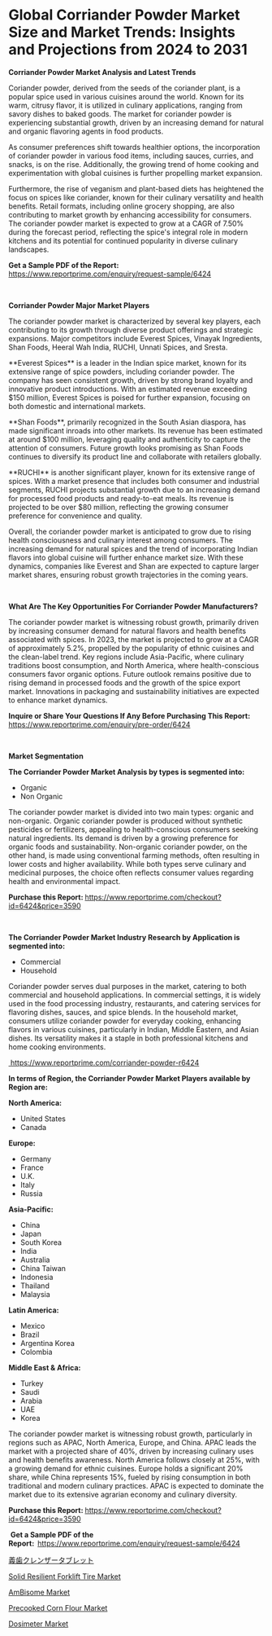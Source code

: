 <p><h1>Global Corriander Powder Market Size and Market Trends: Insights and Projections from 2024 to 2031</h1></p><p><strong>Corriander Powder Market Analysis and Latest Trends</strong></p>
<p><p>Coriander powder, derived from the seeds of the coriander plant, is a popular spice used in various cuisines around the world. Known for its warm, citrusy flavor, it is utilized in culinary applications, ranging from savory dishes to baked goods. The market for coriander powder is experiencing substantial growth, driven by an increasing demand for natural and organic flavoring agents in food products. </p><p>As consumer preferences shift towards healthier options, the incorporation of coriander powder in various food items, including sauces, curries, and snacks, is on the rise. Additionally, the growing trend of home cooking and experimentation with global cuisines is further propelling market expansion. </p><p>Furthermore, the rise of veganism and plant-based diets has heightened the focus on spices like coriander, known for their culinary versatility and health benefits. Retail formats, including online grocery shopping, are also contributing to market growth by enhancing accessibility for consumers. The coriander powder market is expected to grow at a CAGR of 7.50% during the forecast period, reflecting the spice's integral role in modern kitchens and its potential for continued popularity in diverse culinary landscapes.</p></p>
<p><strong>Get a Sample PDF of the Report:&nbsp;</strong> <a href="https://www.reportprime.com/enquiry/request-sample/6424">https://www.reportprime.com/enquiry/request-sample/6424</a></p>
<p>&nbsp;</p>
<p><strong>Corriander Powder Major Market Players</strong></p>
<p><p>The coriander powder market is characterized by several key players, each contributing to its growth through diverse product offerings and strategic expansions. Major competitors include Everest Spices, Vinayak Ingredients, Shan Foods, Heeral Wah India, RUCHI, Unnati Spices, and Sresta.</p><p>**Everest Spices** is a leader in the Indian spice market, known for its extensive range of spice powders, including coriander powder. The company has seen consistent growth, driven by strong brand loyalty and innovative product introductions. With an estimated revenue exceeding $150 million, Everest Spices is poised for further expansion, focusing on both domestic and international markets.</p><p>**Shan Foods**, primarily recognized in the South Asian diaspora, has made significant inroads into other markets. Its revenue has been estimated at around $100 million, leveraging quality and authenticity to capture the attention of consumers. Future growth looks promising as Shan Foods continues to diversify its product line and collaborate with retailers globally.</p><p>**RUCHI** is another significant player, known for its extensive range of spices. With a market presence that includes both consumer and industrial segments, RUCHI projects substantial growth due to an increasing demand for processed food products and ready-to-eat meals. Its revenue is projected to be over $80 million, reflecting the growing consumer preference for convenience and quality.</p><p>Overall, the coriander powder market is anticipated to grow due to rising health consciousness and culinary interest among consumers. The increasing demand for natural spices and the trend of incorporating Indian flavors into global cuisine will further enhance market size. With these dynamics, companies like Everest and Shan are expected to capture larger market shares, ensuring robust growth trajectories in the coming years.</p></p>
<p>&nbsp;</p>
<p><strong>What Are The Key Opportunities For Corriander Powder Manufacturers?</strong></p>
<p><p>The coriander powder market is witnessing robust growth, primarily driven by increasing consumer demand for natural flavors and health benefits associated with spices. In 2023, the market is projected to grow at a CAGR of approximately 5.2%, propelled by the popularity of ethnic cuisines and the clean-label trend. Key regions include Asia-Pacific, where culinary traditions boost consumption, and North America, where health-conscious consumers favor organic options. Future outlook remains positive due to rising demand in processed foods and the growth of the spice export market. Innovations in packaging and sustainability initiatives are expected to enhance market dynamics.</p></p>
<p><strong>Inquire or Share Your Questions If Any Before Purchasing This Report:</strong> <a href="https://www.reportprime.com/enquiry/pre-order/6424">https://www.reportprime.com/enquiry/pre-order/6424</a></p>
<p>&nbsp;</p>
<p><strong>Market Segmentation</strong></p>
<p><strong>The Corriander Powder Market Analysis by types is segmented into:</strong></p>
<p><ul><li>Organic</li><li>Non Organic</li></ul></p>
<p><p>The coriander powder market is divided into two main types: organic and non-organic. Organic coriander powder is produced without synthetic pesticides or fertilizers, appealing to health-conscious consumers seeking natural ingredients. Its demand is driven by a growing preference for organic foods and sustainability. Non-organic coriander powder, on the other hand, is made using conventional farming methods, often resulting in lower costs and higher availability. While both types serve culinary and medicinal purposes, the choice often reflects consumer values regarding health and environmental impact.</p></p>
<p><strong>Purchase this Report:&nbsp;</strong><a href="https://www.reportprime.com/checkout?id=6424&price=3590">https://www.reportprime.com/checkout?id=6424&price=3590</a></p>
<p>&nbsp;</p>
<p><strong>The Corriander Powder Market Industry Research by Application is segmented into:</strong></p>
<p><ul><li>Commercial</li><li>Household</li></ul></p>
<p><p>Coriander powder serves dual purposes in the market, catering to both commercial and household applications. In commercial settings, it is widely used in the food processing industry, restaurants, and catering services for flavoring dishes, sauces, and spice blends. In the household market, consumers utilize coriander powder for everyday cooking, enhancing flavors in various cuisines, particularly in Indian, Middle Eastern, and Asian dishes. Its versatility makes it a staple in both professional kitchens and home cooking environments.</p></p>
<p><a href="https://www.reportprime.com/corriander-powder-r6424">&nbsp;https://www.reportprime.com/corriander-powder-r6424</a></p>
<p><strong>In terms of Region, the Corriander Powder Market Players available by Region are:</strong></p>
<p>
    <p> <strong> North America: </strong>
        <ul>
            <li>United States</li>
            <li>Canada</li>
        </ul>
        </p> 
    <p> <strong> Europe: </strong>
        <ul>
            <li>Germany</li>
            <li>France</li>
            <li>U.K.</li>
            <li>Italy</li>
            <li>Russia</li>
        </ul>
        </p> 
    <p> <strong> Asia-Pacific: </strong>
        <ul>
            <li>China</li>
            <li>Japan</li>
            <li>South Korea</li>
            <li>India</li>
            <li>Australia</li>
            <li>China Taiwan</li>
            <li>Indonesia</li>
            <li>Thailand</li>
            <li>Malaysia</li>
        </ul>
        </p> 
    <p> <strong> Latin America: </strong>
        <ul>
            <li>Mexico</li>
            <li>Brazil</li>
            <li>Argentina Korea</li>
            <li>Colombia</li>
        </ul>
        </p> 
    <p> <strong> Middle East & Africa: </strong>
        <ul>
            <li>Turkey</li>
            <li>Saudi</li>
            <li>Arabia</li>
            <li>UAE</li>
            <li>Korea</li>
        </ul>
    </p>
    </p>
<p><p>The coriander powder market is witnessing robust growth, particularly in regions such as APAC, North America, Europe, and China. APAC leads the market with a projected share of 40%, driven by increasing culinary uses and health benefits awareness. North America follows closely at 25%, with a growing demand for ethnic cuisines. Europe holds a significant 20% share, while China represents 15%, fueled by rising consumption in both traditional and modern culinary practices. APAC is expected to dominate the market due to its extensive agrarian economy and culinary diversity.</p></p>
<p><strong>Purchase this Report: </strong><a href="https://www.reportprime.com/checkout?id=6424&price=3590">https://www.reportprime.com/checkout?id=6424&price=3590</a></p>
<p>&nbsp;<strong>Get a Sample PDF of the Report:&nbsp;&nbsp;</strong><a href="https://www.reportprime.com/enquiry/request-sample/6424">https://www.reportprime.com/enquiry/request-sample/6424</a></p>
<p><strong></strong></p>
<p><p><a href="https://medium.com/@jessicagtk0/%E6%96%B0%E3%81%97%E3%81%84%E7%BE%A9%E6%AD%AF%E6%B4%97%E6%B5%84%E5%89%A4%E3%82%BF%E3%83%96%E3%83%AC%E3%83%83%E3%83%88%E5%B8%82%E5%A0%B4%E3%81%AE%E6%A9%9F%E4%BC%9A-2024%E5%B9%B4%E3%81%8B%E3%82%892031%E5%B9%B4%E3%81%BE%E3%81%A7%E3%81%AE%E6%8A%95%E8%B3%87%E5%AE%B6%E3%81%A8%E3%82%B9%E3%83%86%E3%83%BC%E3%82%AF%E3%83%9B%E3%83%AB%E3%83%80%E3%83%BC%E3%81%AE%E3%81%9F%E3%82%81%E3%81%AE%E5%B8%82%E5%A0%B4%E5%88%86%E6%9E%90%E3%81%A8%E4%BA%88%E6%B8%AC-f0315373dbc5">義歯クレンザータブレット</a></p><p><a href="https://issuu.com/reportprime-2/docs/solid-resilient-forklift-tire-marke_8d6cca46ac05c7">Solid Resilient Forklift Tire Market</a></p><p><a href="https://medium.com/@belaayi865/strategic-roadmap-to-success-global-ambisome-market-analysis-2024-2031-65d066bc4f20">AmBisome Market</a></p><p><a href="https://github.com/CliffMedina6/Market-Research-Report-List-6/blob/main/precooked-corn-flour-market.md">Precooked Corn Flour Market</a></p><p><a href="https://www.linkedin.com/pulse/global-dosimeter-market-projected-grow-cagr-46-forcasted-1eq0e?trackingId=Sn4m3YhvT3ChS6bbwNKBtA%3D%3D">Dosimeter Market</a></p></p>